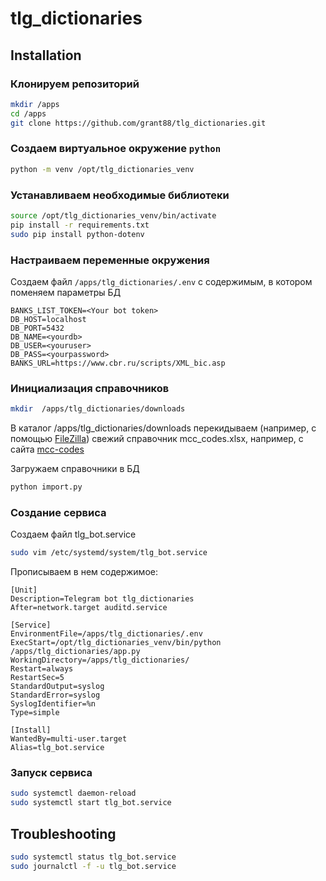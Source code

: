 # tlg_dictionaries

## Installation

### Клонируем репозиторий
```bash
mkdir /apps
cd /apps
git clone https://github.com/grant88/tlg_dictionaries.git
```

###  Создаем виртуальное окружение `python`
```bash
python -m venv /opt/tlg_dictionaries_venv
```

###  Устанавливаем необходимые библиотеки
```bash
source /opt/tlg_dictionaries_venv/bin/activate
pip install -r requirements.txt
sudo pip install python-dotenv
```

### Настраиваем переменные окружения
Создаем файл `/apps/tlg_dictionaries/.env`
с содержимым, в котором поменяем параметры БД
```text
BANKS_LIST_TOKEN=<Your bot token>
DB_HOST=localhost
DB_PORT=5432
DB_NAME=<yourdb>
DB_USER=<youruser>
DB_PASS=<yourpassword>
BANKS_URL=https://www.cbr.ru/scripts/XML_bic.asp
```

### Инициализация справочников
```bash
mkdir  /apps/tlg_dictionaries/downloads
```
В каталог /apps/tlg_dictionaries/downloads перекидываем (например, с помощью [FileZilla](https://filezilla.ru/)) свежий справочник mcc_codes.xlsx, например, с сайта [mcc-codes](https://mcc-codes.ru/code)

Загружаем справочники в БД
```bash
python import.py
```

### Создание сервиса
Создаем файл tlg_bot.service
```bash
sudo vim /etc/systemd/system/tlg_bot.service
```

Прописываем в нем содержимое:
```text
[Unit]
Description=Telegram bot tlg_dictionaries
After=network.target auditd.service

[Service]
EnvironmentFile=/apps/tlg_dictionaries/.env
ExecStart=/opt/tlg_dictionaries_venv/bin/python /apps/tlg_dictionaries/app.py
WorkingDirectory=/apps/tlg_dictionaries/
Restart=always
RestartSec=5
StandardOutput=syslog
StandardError=syslog
SyslogIdentifier=%n
Type=simple

[Install]
WantedBy=multi-user.target
Alias=tlg_bot.service
```

### Запуск сервиса
```bash
sudo systemctl daemon-reload
sudo systemctl start tlg_bot.service
```

## Troubleshooting
```bash
sudo systemctl status tlg_bot.service
sudo journalctl -f -u tlg_bot.service
```
